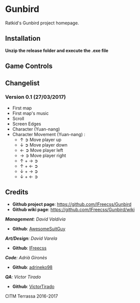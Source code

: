 # Gunbird
Ratkid's Gunbird project homepage.

## Installation
**Unzip the release folder and execute the .exe file**

## Game Controls

## Changelist
### Version 0.1 (27/03/2017)
* First map
* First map's music
* Scroll
* Screen Edges
* Character (Yuan-nang)
* Character Movement (Yuan-nang) :
     * ↑ ➲ Move player up
     * ↓ ➲ Move player down
     * ← ➲ Move player left
     * → ➲ Move player right
     * ↑ + → ➲ 
     * ↑ + ← ➲ 
     * ↓ + → ➲ 
     * ↓ + ← ➲ 
     
## Credits

* **Github project page**: https://github.com/lFreecss/Gunbird
* **Github wiki page**: https://github.com/lFreecss/Gunbird/wiki

_**Management**: David Valdivia_
* **Github**: [AwesomeSuitGuy](https://github.com/AwesomeSuitGuy)

_**Art/Design**: David Varela_
* **Github**: [lFreecss](https://github.com/lFreecss)

_**Code**: Adrià Gironès_
* **Github**: [adrineko98](https://github.com/adrineko98)

_**QA**: Victor Tirado_
* **Github**: [VictorTirado](https://github.com/VictorTirado)

CITM Terrassa 2016-2017
